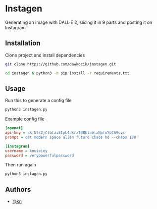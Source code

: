 
# Instagen

Generating an image with DALL·E 2, slicing it in 9 parts and posting it on Instagram


## Installation

Clone project and install dependencies

```bash
git clone https://github.com/dawkocik/instagen.git
```
```bash
cd instagen & python3 -m pip install -r requirements.txt
```
    
## Usage

Run this to generate a config file
```ps
python3 instagen.py
```


Example config file
```ini
[openai]
api-key = sk-Nts2jClblai5IpL4dkrzT3BblablaNpfmYbC6Vsvs
prompt = cat modern space alien future chaos hd --chaos 100

[instagram]
username = knuieiey
password = verypowerfulpassword
```

Then run again
```ps
python3 instagen.py
```
## Authors

- [@kn](https://www.github.com/dawkocik)

